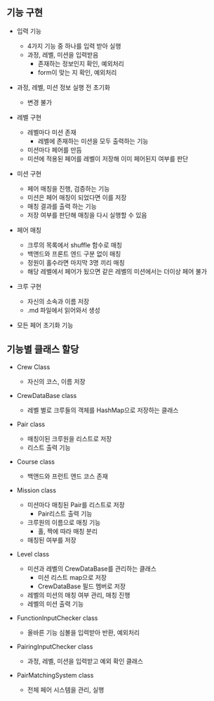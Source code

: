 ## 기능 구현

- 입력 기능
  - 4가지 기능 중 하나를 입력 받아 실행
  - 과정, 레벨, 미션을 입력받음
    - 존재하는 정보인지 확인, 예외처리
    - form이 맞는 지 확인, 예외처리

- 과정, 레벨, 미션 정보 실행 전 초기화
  - 변경 불가

- 레벨 구현
  - 레벨마다 미션 존재
    - 레벨에 존재하는 미션을 모두 출력하는 기능
  - 미션마다 페어를 만듬
  - 미션에 적용된 페어를 레벨이 저장해 이미 페어된지 여부를 판단

- 미션 구현
  - 페어 매칭을 진행, 검증하는 기능
  - 미션은 페어 매칭이 되었다면 이를 저장
  - 매칭 결과를 출력 하는 기능
  - 저장 여부를 판단해 매칭을 다시 실행할 수 있음
  
- 페어 매칭
  - 크루의 목록에서 shuffle 함수로 매칭
  - 백앤드와 프론트 엔드 구분 없이 매칭
  - 정원이 홀수라면 마지막 3명 끼리 매칭
  - 해당 레벨에서 페어가 됬으면 같은 레벨의 미션에서는 더이상 페어 불가

- 크루 구현
  - 자신의 소속과 이름 저장
  - .md 파일에서 읽어와서 생성

- 모든 페어 초기화 기능


## 기능별 클래스 할당

- Crew Class
  - 자신의 코스, 이름 저장

- CrewDataBase class
  - 레벨 별로 크루들의 객체를 HashMap으로 저장하는 클래스

- Pair class 
  - 매칭이된 크루원을 리스트로 저장
  - 리스트 출력 기능

- Course class
  - 백앤드와 프런트 앤드 코스 존재

- Mission class 
  - 미션마다 매칭된 Pair를 리스트로 저장
    - Pair리스트 출력 기능
  - 크루원의 이름으로 매칭 기능
    - 홀, 짝에 따라 매칭 분리
  - 매칭된 여부를 저장
  
- Level class
  - 미션과 레벨의 CrewDataBase를 관리하는 클래스
    - 미션 리스트 map으로 저장
    - CrewDataBase 필드 멤버로 저장
  - 레벨의 미션의 매칭 여부 관리, 매칭 진행
  - 레벨의 미션 출력 기능

- FunctionInputChecker class
  - 올바른 기능 심볼을 입력받아 반환, 예외처리
  
- PairingInputChecker class
  - 과정, 레벨, 미션을 입력받고 예외 확인 클래스

- PairMatchingSystem class
  - 전체 페어 시스템을 관리, 실행